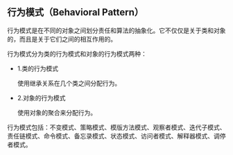 ## 行为模式（Behavioral Pattern） ##

行为模式是在不同的对象之间划分责任和算法的抽象化。它不仅仅是关于类和对象的，而且是关于它们之间的相互作用的。

行为模式分为类的行为模式和对象的行为模式两种：

* 1.类的行为模式

	使用继承关系在几个类之间分配行为。

* 2.对象的行为模式

	使用对象的聚合来分配行为。

行为模式包括：不变模式、策略模式、模版方法模式、观察者模式、迭代子模式、责任链模式、命令模式、备忘录模式、状态模式、访问者模式、解释器模式、调停者模式。
